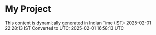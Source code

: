 # My Project

This content is dynamically generated in Indian Time (IST): 2025-02-01 22:28:13 IST
Converted to UTC: 2025-02-01 16:58:13 UTC
